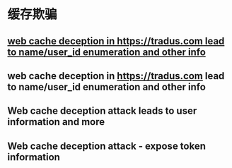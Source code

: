 # 缓存欺骗

## [web cache deception in https://tradus.com lead to name/user_id enumeration and other info](https://hackerone.com/reports/537564)








## web cache deception in https://tradus.com lead to name/user_id enumeration and other info



## Web cache  deception attack leads to user information and more



## Web cache deception attack - expose token information


